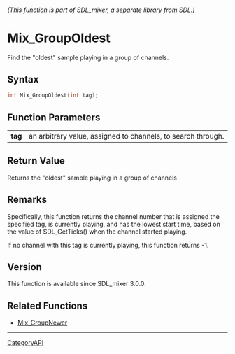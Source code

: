###### (This function is part of SDL_mixer, a separate library from SDL.)
# Mix_GroupOldest

Find the "oldest" sample playing in a group of channels.

## Syntax

```c
int Mix_GroupOldest(int tag);

```

## Function Parameters

|             |                                                              |
| ----------- | ------------------------------------------------------------ |
| **tag**     | an arbitrary value, assigned to channels, to search through. |

## Return Value

Returns the "oldest" sample playing in a group of channels

## Remarks

Specifically, this function returns the channel number that is assigned the
specified tag, is currently playing, and has the lowest start time, based
on the value of SDL_GetTicks() when the channel started playing.

If no channel with this tag is currently playing, this function returns -1.

## Version

This function is available since SDL_mixer 3.0.0.

## Related Functions

* [Mix_GroupNewer](Mix_GroupNewer.md)

----
[CategoryAPI](CategoryAPI.md)

